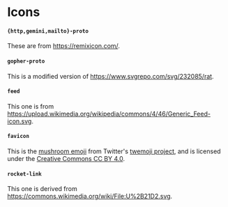 # Icons

#### `{http,gemini,mailto}-proto`
These are from https://remixicon.com/.

#### `gopher-proto`
This is a modified version of https://www.svgrepo.com/svg/232085/rat.

#### `feed`
This one is from https://upload.wikimedia.org/wikipedia/commons/4/46/Generic_Feed-icon.svg.

#### `favicon`
This is the [mushroom emoji](https://github.com/twitter/twemoji/blob/54df6a1/assets/svg/1f344.svg) from Twitter's [twemoji project](https://twemoji.twitter.com/), and is licensed under the [Creative Commons CC BY 4.0](https://creativecommons.org/licenses/by/4.0/).

#### `rocket-link`
This one is derived from https://commons.wikimedia.org/wiki/File:U%2B21D2.svg.
